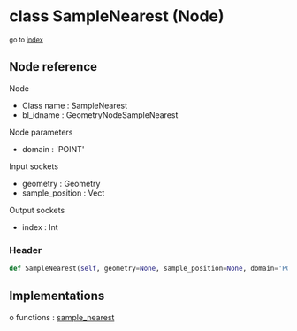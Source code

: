 # class SampleNearest (Node)

<sub>go to [index](/docs/index.md)</sub>

## Node reference

Node
 - Class name : SampleNearest
 - bl_idname : GeometryNodeSampleNearest

Node parameters
 - domain : 'POINT'

Input sockets
 - geometry : Geometry
 - sample_position : Vect

Output sockets
 - index : Int

### Header

``` python
def SampleNearest(self, geometry=None, sample_position=None, domain='POINT', node_label=None, node_color=None):
```

## Implementations

o functions : [sample_nearest](/docs/classes/sample_nearest.md)

